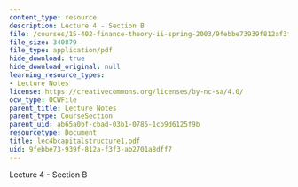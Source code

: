 ```yaml
---
content_type: resource
description: Lecture 4 - Section B
file: /courses/15-402-finance-theory-ii-spring-2003/9febbe73939f812af3f3ab2701a8dff7_lec4bcapitalstructure1.pdf
file_size: 340879
file_type: application/pdf
hide_download: true
hide_download_original: null
learning_resource_types:
- Lecture Notes
license: https://creativecommons.org/licenses/by-nc-sa/4.0/
ocw_type: OCWFile
parent_title: Lecture Notes
parent_type: CourseSection
parent_uid: ab65a0bf-cbad-03b1-0785-1cb9d6125f9b
resourcetype: Document
title: lec4bcapitalstructure1.pdf
uid: 9febbe73-939f-812a-f3f3-ab2701a8dff7
---
```

Lecture 4 - Section B